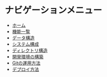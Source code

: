ナビゲーションメニュー
====================

- [ホーム](index.md)
- [機能一覧](features/)
- [データ構造](data_structure.md)
- [システム構成](architecture.md)
- [ディレクトリ構造](directory_structure.md)
- [開発環境の構築](setup_environment.md)
- [Gitの運用方法](git_operation.md)
- [デプロイ方法](deploy.md)

